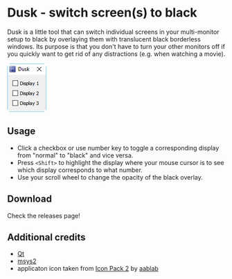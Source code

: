 # Dusk - switch screen(s) to black
Dusk is a little tool that can switch individual screens in your multi-monitor setup to black by overlaying them with translucent black borderless windows. Its purpose is that you don't have to turn your other monitors off if you quickly want to get rid of any distractions (e.g. when watching a movie).

![Alt text](/doc/dusk_main_window.png "main window")

## Usage
- Click a checkbox or use number key to toggle a corresponding display from "normal" to "black" and vice versa.
- Press `<Shift>` to highlight the display where your mouse cursor is to see which display corresponds to what number.
- Use your scroll wheel to change the opacity of the black overlay.

## Download
Check the releases page!

## Additional credits
- [Qt](https://www.qt.io)
- [msys2](https://github.com/msys2)
- applicaton icon taken from [Icon Pack 2](http://aablab.deviantart.com/art/Icon-Pack-2-160714703) by [aablab](http://aablab.deviantart.com)
